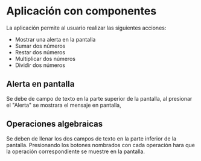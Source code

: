 # Aplicación con componentes
La aplicación permite al usuario realizar las siguientes acciones:
  - Mostrar una alerta en la pantalla
  - Sumar dos números
  - Restar dos números
  - Multiplicar dos números
  - Dividir dos números

## Alerta en pantalla
Se debe de campo de texto en la parte superior de la pantalla, al presionar el "Alerta" se mostrara el mensaje en pantalla,

## Operaciones algebraicas 
Se deben de llenar los dos campos de texto en la parte inferior de la pantalla. Presionando los botones nombrados con cada operación hara que la operación correspondiente se muestre en la pantalla.
